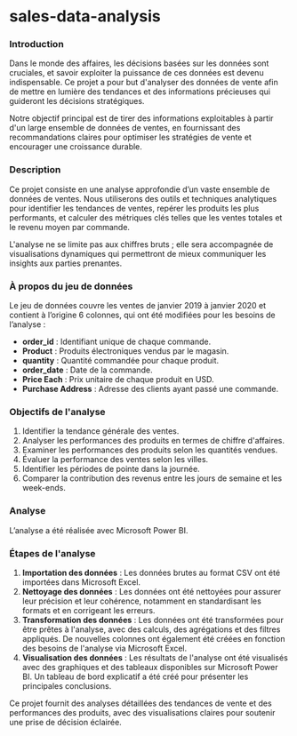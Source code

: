 # sales-data-analysis

### Introduction
Dans le monde des affaires, les décisions basées sur les données sont cruciales, et savoir exploiter la puissance de ces données est devenu indispensable. Ce projet a pour but d'analyser des données de vente afin de mettre en lumière des tendances et des informations précieuses qui guideront les décisions stratégiques.

Notre objectif principal est de tirer des informations exploitables à partir d'un large ensemble de données de ventes, en fournissant des recommandations claires pour optimiser les stratégies de vente et encourager une croissance durable.

### Description
Ce projet consiste en une analyse approfondie d’un vaste ensemble de données de ventes. Nous utiliserons des outils et techniques analytiques pour identifier les tendances de ventes, repérer les produits les plus performants, et calculer des métriques clés telles que les ventes totales et le revenu moyen par commande.

L'analyse ne se limite pas aux chiffres bruts ; elle sera accompagnée de visualisations dynamiques qui permettront de mieux communiquer les insights aux parties prenantes.

### À propos du jeu de données
Le jeu de données couvre les ventes de janvier 2019 à janvier 2020 et contient à l’origine 6 colonnes, qui ont été modifiées pour les besoins de l’analyse :

- **order_id** : Identifiant unique de chaque commande.
- **Product** : Produits électroniques vendus par le magasin.
- **quantity** : Quantité commandée pour chaque produit.
- **order_date** : Date de la commande.
- **Price Each** : Prix unitaire de chaque produit en USD.
- **Purchase Address** : Adresse des clients ayant passé une commande.

### Objectifs de l'analyse
1. Identifier la tendance générale des ventes.
2. Analyser les performances des produits en termes de chiffre d'affaires.
3. Examiner les performances des produits selon les quantités vendues.
4. Évaluer la performance des ventes selon les villes.
5. Identifier les périodes de pointe dans la journée.
6. Comparer la contribution des revenus entre les jours de semaine et les week-ends.

### Analyse
L’analyse a été réalisée avec Microsoft Power BI.

### Étapes de l'analyse
1. **Importation des données** : Les données brutes au format CSV ont été importées dans Microsoft Excel.
2. **Nettoyage des données** : Les données ont été nettoyées pour assurer leur précision et leur cohérence, notamment en standardisant les formats et en corrigeant les erreurs.
3. **Transformation des données** : Les données ont été transformées pour être prêtes à l'analyse, avec des calculs, des agrégations et des filtres appliqués. De nouvelles colonnes ont également été créées en fonction des besoins de l'analyse via Microsoft Excel.
4. **Visualisation des données** : Les résultats de l'analyse ont été visualisés avec des graphiques et des tableaux disponibles sur Microsoft Power BI. Un tableau de bord explicatif a été créé pour présenter les principales conclusions.

Ce projet fournit des analyses détaillées des tendances de vente et des performances des produits, avec des visualisations claires pour soutenir une prise de décision éclairée.
